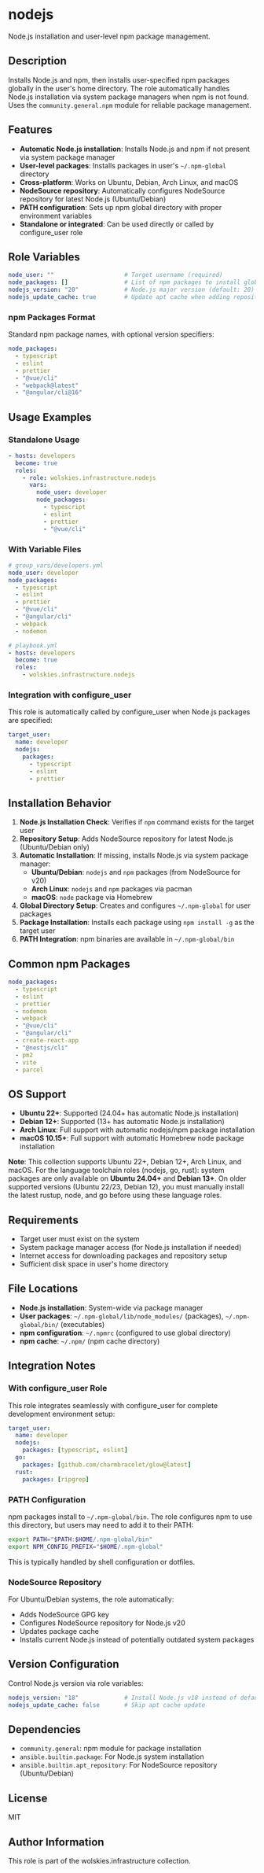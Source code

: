 # nodejs

Node.js installation and user-level npm package management.

## Description

Installs Node.js and npm, then installs user-specified npm packages globally in the user's home directory. The role automatically handles Node.js installation via system package managers when npm is not found. Uses the `community.general.npm` module for reliable package management.

## Features

- **Automatic Node.js installation**: Installs Node.js and npm if not present via system package manager
- **User-level packages**: Installs packages in user's `~/.npm-global` directory
- **Cross-platform**: Works on Ubuntu, Debian, Arch Linux, and macOS
- **NodeSource repository**: Automatically configures NodeSource repository for latest Node.js (Ubuntu/Debian)
- **PATH configuration**: Sets up npm global directory with proper environment variables
- **Standalone or integrated**: Can be used directly or called by configure_user role

## Role Variables

```yaml
node_user: ""                    # Target username (required)
node_packages: []                # List of npm packages to install globally (required)
nodejs_version: "20"             # Node.js major version (default: 20)
nodejs_update_cache: true        # Update apt cache when adding repository (default: true)
```

### npm Packages Format

Standard npm package names, with optional version specifiers:

```yaml
node_packages:
  - typescript
  - eslint
  - prettier
  - "@vue/cli"
  - "webpack@latest"
  - "@angular/cli@16"
```

## Usage Examples

### Standalone Usage

```yaml
- hosts: developers
  become: true
  roles:
    - role: wolskies.infrastructure.nodejs
      vars:
        node_user: developer
        node_packages:
          - typescript
          - eslint
          - prettier
          - "@vue/cli"
```

### With Variable Files

```yaml
# group_vars/developers.yml
node_user: developer
node_packages:
  - typescript
  - eslint
  - prettier
  - "@vue/cli"
  - "@angular/cli"
  - webpack
  - nodemon

# playbook.yml
- hosts: developers
  become: true
  roles:
    - wolskies.infrastructure.nodejs
```

### Integration with configure_user

This role is automatically called by configure_user when Node.js packages are specified:

```yaml
target_user:
  name: developer
  nodejs:
    packages:
      - typescript
      - eslint
      - prettier
```

## Installation Behavior

1. **Node.js Installation Check**: Verifies if `npm` command exists for the target user
2. **Repository Setup**: Adds NodeSource repository for latest Node.js (Ubuntu/Debian only)
3. **Automatic Installation**: If missing, installs Node.js via system package manager:
   - **Ubuntu/Debian**: `nodejs` and `npm` packages (from NodeSource for v20)
   - **Arch Linux**: `nodejs` and `npm` packages via pacman
   - **macOS**: `node` package via Homebrew
4. **Global Directory Setup**: Creates and configures `~/.npm-global` for user packages
5. **Package Installation**: Installs each package using `npm install -g` as the target user
6. **PATH Integration**: npm binaries are available in `~/.npm-global/bin`

## Common npm Packages

```yaml
node_packages:
  - typescript
  - eslint
  - prettier
  - nodemon
  - webpack
  - "@vue/cli"
  - "@angular/cli"
  - create-react-app
  - "@nestjs/cli"
  - pm2
  - vite
  - parcel
```

## OS Support

- **Ubuntu 22+**: Supported (24.04+ has automatic Node.js installation)
- **Debian 12+**: Supported (13+ has automatic Node.js installation)
- **Arch Linux**: Full support with automatic nodejs/npm package installation
- **macOS 10.15+**: Full support with automatic Homebrew node package installation

**Note**: This collection supports Ubuntu 22+, Debian 12+, Arch Linux, and macOS. For the language toolchain roles (nodejs, go, rust): system packages are only available on **Ubuntu 24.04+** and **Debian 13+**. On older supported versions (Ubuntu 22/23, Debian 12), you must manually install the latest rustup, node, and go before using these language roles.

## Requirements

- Target user must exist on the system
- System package manager access (for Node.js installation if needed)
- Internet access for downloading packages and repository setup
- Sufficient disk space in user's home directory

## File Locations

- **Node.js installation**: System-wide via package manager
- **User packages**: `~/.npm-global/lib/node_modules/` (packages), `~/.npm-global/bin/` (executables)
- **npm configuration**: `~/.npmrc` (configured to use global directory)
- **npm cache**: `~/.npm/` (npm cache directory)

## Integration Notes

### With configure_user Role
This role integrates seamlessly with configure_user for complete development environment setup:

```yaml
target_user:
  name: developer
  nodejs:
    packages: [typescript, eslint]
  go:
    packages: [github.com/charmbracelet/glow@latest]
  rust:
    packages: [ripgrep]
```

### PATH Configuration
npm packages install to `~/.npm-global/bin`. The role configures npm to use this directory, but users may need to add it to their PATH:

```bash
export PATH="$PATH:$HOME/.npm-global/bin"
export NPM_CONFIG_PREFIX="$HOME/.npm-global"
```

This is typically handled by shell configuration or dotfiles.

### NodeSource Repository
For Ubuntu/Debian systems, the role automatically:
- Adds NodeSource GPG key
- Configures NodeSource repository for Node.js v20
- Updates package cache
- Installs current Node.js instead of potentially outdated system packages

## Version Configuration

Control Node.js version via role variables:

```yaml
nodejs_version: "18"             # Install Node.js v18 instead of default v20
nodejs_update_cache: false       # Skip apt cache update
```

## Dependencies

- `community.general`: npm module for package installation
- `ansible.builtin.package`: For Node.js system installation
- `ansible.builtin.apt_repository`: For NodeSource repository (Ubuntu/Debian)

## License

MIT

## Author Information

This role is part of the wolskies.infrastructure collection.
